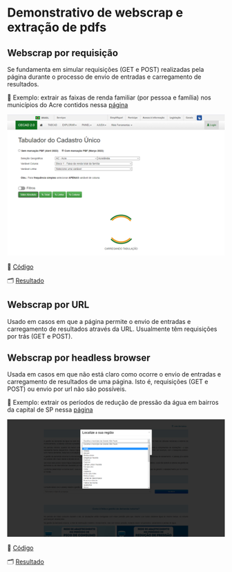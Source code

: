 # Demonstrativo de webscrap e extração de pdfs

## Webscrap por requisição
Se fundamenta em simular requisições (GET e POST) realizadas pela página durante o processo de envio de entradas e carregamento de resultados.

🎯 Exemplo: extrair as faixas de renda familiar (por pessoa e família) nos municípios do Acre contidos nessa [página](https://cecad.cidadania.gov.br/tab_cad.php)

![](thumbs/thumb_request.png)

📃 [Código](https://github.com/IcaroBernardes/scrapper/blob/master/scripts/webscrap_request.R)

🗂 [Resultado](https://github.com/IcaroBernardes/scrapper/blob/master/resultados/content_request.xlsx)

## Webscrap por URL
Usado em casos em que a página permite o envio de entradas e carregamento de resultados através da URL. Usualmente têm requisições por trás (GET e POST).

## Webscrap por headless browser
Usada em casos em que não está claro como ocorre o envio de entradas e carregamento de resultados de uma página. Isto é, requisições (GET e POST) ou envio por url não são possíveis.

🎯 Exemplo: extrair os períodos de redução de pressão da água em bairros da capital de SP nessa [página](https://reducaopressao.sabesp.com.br)

![](thumbs/thumb_headless_browser.png)

📃 [Código](https://github.com/IcaroBernardes/scrapper/blob/master/scripts/webscrap_headless_browser.R)

🗂 [Resultado](https://github.com/IcaroBernardes/scrapper/blob/master/resultados/content_headless_browser.xlsx)
